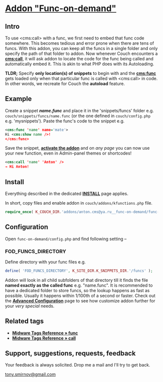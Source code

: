 # [Addon "Func-on-demand"](https://github.com/trendoman/Tweakus-Dilectus/tree/main/anton.cms@ya.ru__func-on-demand)

## Intro

To use &lt;cms:call&gt; with a func, we first need to embed that func code somewhere. This becomes tedious and error prone when there are tens of funcs. With this addon, you can keep all the funcs in a single folder and only specify the path of that folder to addon. Now whenever Couch encounters a [**cms:call**](#related-tags), it will ask addon to locate the code for the func being called and automatically embed it. This is akin to what PHP does with its Autoloading.

**TLDR;** Specify **only location(s) of snippets** to begin with and the [**cms:func**](#related-tags) gets loaded only when that particular func is called with &lt;cms:call&gt; in code. In other words, we recreate for Couch the **autoload** feature.

## Example

Create a snippet ***name.func*** and place it in the 'snippets/funcs' folder e.g. `couch/snippets/funcs/name.func` (or the one defined in `couch/config.php` e.g. 'mysnippets'). Paste the func's code to the snippet e.g.

```xml
<cms:func 'name' name='mate'>
Hi <cms:show name />!
</cms:func>
```

Save the snippet, [**activate the addon**](#configuration) and on *any page* you can now use your new function, even in Admin-panel themes or shortcodes!

```xml
<cms:call 'name' 'Anton' />
→ Hi Anton!
```

## Install

Everything described in the dedicated [**INSTALL**](/INSTALL.md) page applies.

In short, copy files and enable addon in `couch/addons/kfunctions.php` file.

```php
require_once( K_COUCH_DIR.'addons/anton.cms@ya.ru__func-on-demand/func-on-demand.php' );
```

## Configuration

Open `func-on-demand/config.php` and find following setting –

### FOD_FUNCS_DIRECTORY

Define directory with your func files e.g.

```php
define( 'FOD_FUNCS_DIRECTORY', K_SITE_DIR.K_SNIPPETS_DIR.'/funcs' );
```

Addon will look in all child subfolders of that directory till it finds the file **named exactly as the called func** e.g. "name.func". It is recommended to have a dedicated folder to store funcs, so the lookup happens as fast as possible. Usually it happens within 1/100th of a second or faster. Check out the [**Advanced Configuration**](CONFIG.md) page to see how customize addon further for your *very special* needs.

## Related tags

* [**Midware Tags Reference &raquo; func**](https://github.com/trendoman/Midware/tree/main/tags-reference/func.md)
* [**Midware Tags Reference &raquo; call**](https://github.com/trendoman/Midware/tree/main/tags-reference/call.md)

## Support, suggestions, requests, feedback

Your feedback is always solicited. Drop me a mail and I'll try to get back.

<tony.smirnov@gmail.com>
